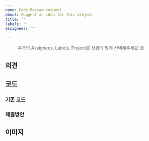 ```yaml
---
name: Code Review request
about: Suggest an idea for this project
title: ''
labels: ''
assignees: ''

---
```


> 우측의 Assignees, Labels, Project를 상황에 맞게 선택해주세요 😊

## 의견

## 코드
### 기존 코드
### 해결방안

## 이미지
